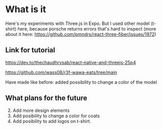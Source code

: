 # What is it

Here's my experiments with Three.js in Expo. But I used other model (t-shirt) here, because porsche returns errors that's hard to inspect (more about it here: https://github.com/pmndrs/react-three-fiber/issues/1972)

## Link for tutorial

https://dev.to/thechaudhrysab/react-native-and-threejs-25p4

https://github.com/wass08/r3f-wawa-eats/tree/main

Have made like before: added possibility to change a color of the model

## What plans for the future

2. Add more design elements
3. Add posibility to change a color for coats
4. Add posibility to add logos on t-shirt.
